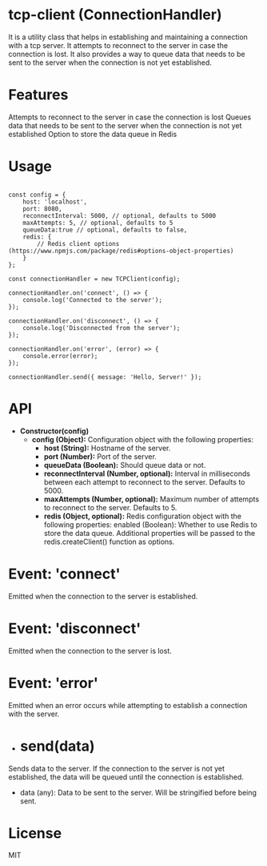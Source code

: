 # tcp-client (ConnectionHandler)
It is a utility class that helps in establishing and maintaining a connection with a tcp server. It attempts to reconnect to the server in case the connection is lost. It also provides a way to queue data that needs to be sent to the server when the connection is not yet established.


# Features
Attempts to reconnect to the server in case the connection is lost
Queues data that needs to be sent to the server when the connection is not yet established
Option to store the data queue in Redis


# Usage
```

const config = {
    host: 'localhost',
    port: 8080,
    reconnectInterval: 5000, // optional, defaults to 5000
    maxAttempts: 5, // optional, defaults to 5
    queueData:true // optional, defaults to false,
    redis: {
        // Redis client options (https://www.npmjs.com/package/redis#options-object-properties)
    }
};

const connectionHandler = new TCPClient(config);

connectionHandler.on('connect', () => {
    console.log('Connected to the server');
});

connectionHandler.on('disconnect', () => {
    console.log('Disconnected from the server');
});

connectionHandler.on('error', (error) => {
    console.error(error);
});

connectionHandler.send({ message: 'Hello, Server!' });
```
# API
- **Constructor(config)**
     * **config (Object):** Configuration object with the following properties:
          * **host (String):** Hostname of the server.
          * **port (Number):** Port of the server.
          * **queueData (Boolean):** Should queue data or not.
          * **reconnectInterval (Number, optional):** Interval in milliseconds between each attempt to reconnect to the server. Defaults to 5000.
          * **maxAttempts (Number, optional):** Maximum number of attempts to reconnect to the server. Defaults to 5.
          * **redis (Object, optional):** Redis configuration object with the following properties:
enabled (Boolean): Whether to use Redis to store the data queue.
Additional properties will be passed to the redis.createClient() function as options.

# Event: 'connect'
Emitted when the connection to the server is established.

# Event: 'disconnect'
Emitted when the connection to the server is lost.

# Event: 'error'
Emitted when an error occurs while attempting to establish a connection with the server.

- # send(data)
Sends data to the server. If the connection to the server is not yet established, the data will be queued until the connection is established.

* data (any): Data to be sent to the server. Will be stringified before being sent.

# License
MIT
